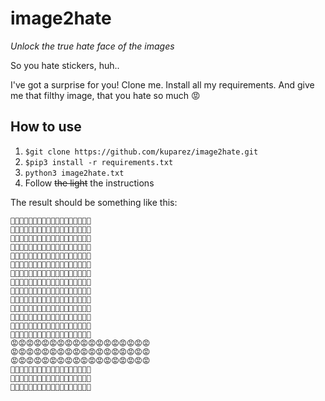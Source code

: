 # image2hate

_Unlock the true hate face of the images_

So you hate stickers, huh..

I've got a surprise for you! Clone me. Install all my requirements. And give me
that filthy image, that you hate so much 😡

## How to use
1. `$git clone https://github.com/kuparez/image2hate.git`
2. `$pip3 install -r requirements.txt`
3. `python3 image2hate.txt`
4. Follow <strike>the light</strike> the instructions

The result should be something like this:

```
🖤🖤🖤🖤🖤🖤😡🖤🖤🖤🖤🖤🖤🖤🖤🖤🖤🖤
🖤🖤🖤🖤🖤😡😡😡🖤🖤🖤🖤🖤🖤🖤🖤🖤🖤
🖤🖤🖤🖤😡😡😡😡😡😡😡😡😡🖤🖤🖤🖤🖤
🖤🖤🖤🖤😡😡😡😡😡😡😡😡😡😡🖤🖤🖤🖤
🖤🖤🖤😡😡😡😡😡😡😡😡😡😡😡🖤🖤🖤🖤
🖤🖤🖤😡😡🖤😡😡😡😡😡😡😡😡🖤🖤🖤🖤
🖤🖤😡😡😡😡😡😡😡😡🖤😡😡😡🖤🖤🖤🖤
🖤🖤😡😡😡😡😡😡😡😡😡😡😡😡🖤🖤🖤🖤
🖤🖤😡😡😡😡😡😡😡😡😡😡😡😡🖤🖤🖤🖤
🖤🖤😡😡😡😡😡😡😡😡😡😡😡😡🖤🖤🖤🖤
🖤🖤😡😡😡😡😡😡😡😡😡😡😡🖤🖤🖤🖤🖤
🖤🖤😡😡😡😡😡😡😡😡😡😡😡🖤🖤🖤🖤🖤
🖤😡😡😡😡😡😡😡😡😡😡😡😡😡🖤🖤🖤🖤
🖤😡😡😡😡😡😡😡😡😡😡😡😡😡🖤😡😡😡
😡😡😡😡😡😡😡😡😡😡😡😡😡😡😡😡😡😡
😡😡😡😡😡😡😡😡😡😡😡😡😡😡😡😡😡😡
😡😡😡😡😡😡😡😡😡😡😡😡😡😡😡😡😡😡
🖤😡😡😡😡😡😡😡😡😡😡😡😡😡😡😡😡😡
🖤🖤😡😡😡😡😡😡😡😡😡😡😡😡😡😡😡😡
🖤🖤😡😡😡😡😡😡😡😡😡😡😡😡😡😡🖤🖤
```
